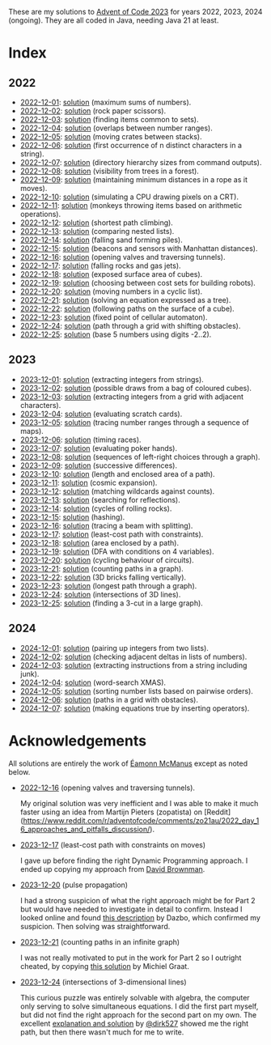 These are my solutions to [Advent of Code 2023](https://adventofcode.com) for
years 2022, 2023, 2024 (ongoing). They are all coded in Java, needing Java 21 at least.

# Index

## 2022

* [2022-12-01](https://adventofcode.com/2022/day/1): [solution](src/advent2022/Puzzle1.java) (maximum sums of numbers).
* [2022-12-02](https://adventofcode.com/2022/day/2): [solution](src/advent2022/Puzzle2.java) (rock paper scissors).
* [2022-12-03](https://adventofcode.com/2022/day/3): [solution](src/advent2022/Puzzle3.java) (finding items common to sets).
* [2022-12-04](https://adventofcode.com/2022/day/4): [solution](src/advent2022/Puzzle4.java) (overlaps between number ranges).
* [2022-12-05](https://adventofcode.com/2022/day/5): [solution](src/advent2022/Puzzle5.java) (moving crates between stacks).
* [2022-12-06](https://adventofcode.com/2022/day/6): [solution](src/advent2022/Puzzle6.java) (first occurrence of n distinct characters in a string).
* [2022-12-07](https://adventofcode.com/2022/day/7): [solution](src/advent2022/Puzzle7.java) (directory hierarchy sizes from command outputs).
* [2022-12-08](https://adventofcode.com/2022/day/8): [solution](src/advent2022/Puzzle8.java) (visibility from trees in a forest).
* [2022-12-09](https://adventofcode.com/2022/day/9): [solution](src/advent2022/Puzzle9.java) (maintaining minimum distances in a rope as it moves).
* [2022-12-10](https://adventofcode.com/2022/day/10): [solution](src/advent2022/Puzzle10.java) (simulating a CPU drawing pixels on a CRT).
* [2022-12-11](https://adventofcode.com/2022/day/11): [solution](src/advent2022/Puzzle11.java) (monkeys throwing items based on arithmetic operations).
* [2022-12-12](https://adventofcode.com/2022/day/12): [solution](src/advent2022/Puzzle12.java) (shortest path climbing).
* [2022-12-13](https://adventofcode.com/2022/day/13): [solution](src/advent2022/Puzzle13.java) (comparing nested lists).
* [2022-12-14](https://adventofcode.com/2022/day/14): [solution](src/advent2022/Puzzle14.java) (falling sand forming piles).
* [2022-12-15](https://adventofcode.com/2022/day/15): [solution](src/advent2022/Puzzle15.java) (beacons and sensors with Manhattan distances).
* [2022-12-16](https://adventofcode.com/2022/day/16): [solution](src/advent2022/Puzzle16.java) (opening valves and traversing tunnels).
* [2022-12-17](https://adventofcode.com/2022/day/17): [solution](src/advent2022/Puzzle17.java) (falling rocks and gas jets).
* [2022-12-18](https://adventofcode.com/2022/day/18): [solution](src/advent2022/Puzzle18.java) (exposed surface area of cubes).
* [2022-12-19](https://adventofcode.com/2022/day/19): [solution](src/advent2022/Puzzle19.java) (choosing between cost sets for building robots).
* [2022-12-20](https://adventofcode.com/2022/day/20): [solution](src/advent2022/Puzzle20.java) (moving numbers in a cyclic list).
* [2022-12-21](https://adventofcode.com/2022/day/21): [solution](src/advent2022/Puzzle21.java) (solving an equation expressed as a tree).
* [2022-12-22](https://adventofcode.com/2022/day/22): [solution](src/advent2022/Puzzle22.java) (following paths on the surface of a cube).
* [2022-12-23](https://adventofcode.com/2022/day/23): [solution](src/advent2022/Puzzle23.java) (fixed point of cellular automaton).
* [2022-12-24](https://adventofcode.com/2022/day/24): [solution](src/advent2022/Puzzle24.java) (path through a grid with shifting obstacles).
* [2022-12-25](https://adventofcode.com/2022/day/25): [solution](src/advent2022/Puzzle25.java) (base 5 numbers using digits -2..2).

## 2023

* [2023-12-01](https://adventofcode.com/2023/day/1): [solution](src/advent2023/Puzzle1.java) (extracting integers from strings).
* [2023-12-02](https://adventofcode.com/2023/day/2): [solution](src/advent2023/Puzzle2.java) (possible draws from a bag of coloured cubes).
* [2023-12-03](https://adventofcode.com/2023/day/3): [solution](src/advent2023/Puzzle3.java) (extracting integers from a grid with adjacent characters).
* [2023-12-04](https://adventofcode.com/2023/day/4): [solution](src/advent2023/Puzzle4.java) (evaluating scratch cards).
* [2023-12-05](https://adventofcode.com/2023/day/5): [solution](src/advent2023/Puzzle5.java) (tracing number ranges through a sequence of maps).
* [2023-12-06](https://adventofcode.com/2023/day/6): [solution](src/advent2023/Puzzle6.java) (timing races).
* [2023-12-07](https://adventofcode.com/2023/day/7): [solution](src/advent2023/Puzzle7.java) (evaluating poker hands).
* [2023-12-08](https://adventofcode.com/2023/day/8): [solution](src/advent2023/Puzzle8.java) (sequences of left-right choices through a graph).
* [2023-12-09](https://adventofcode.com/2023/day/9): [solution](src/advent2023/Puzzle9.java) (successive differences).
* [2023-12-10](https://adventofcode.com/2023/day/10): [solution](src/advent2023/Puzzle10.java) (length and enclosed area of a path).
* [2023-12-11](https://adventofcode.com/2023/day/11): [solution](src/advent2023/Puzzle11.java) (cosmic expansion).
* [2023-12-12](https://adventofcode.com/2023/day/12): [solution](src/advent2023/Puzzle12.java) (matching wildcards against counts).
* [2023-12-13](https://adventofcode.com/2023/day/13): [solution](src/advent2023/Puzzle13.java) (searching for reflections).
* [2023-12-14](https://adventofcode.com/2023/day/14): [solution](src/advent2023/Puzzle14.java) (cycles of rolling rocks).
* [2023-12-15](https://adventofcode.com/2023/day/15): [solution](src/advent2023/Puzzle15.java) (hashing).
* [2023-12-16](https://adventofcode.com/2023/day/16): [solution](src/advent2023/Puzzle16.java) (tracing a beam with splitting).
* [2023-12-17](https://adventofcode.com/2023/day/17): [solution](src/advent2023/Puzzle17.java) (least-cost path with constraints).
* [2023-12-18](https://adventofcode.com/2023/day/18): [solution](src/advent2023/Puzzle18.java) (area enclosed by a path).
* [2023-12-19](https://adventofcode.com/2023/day/19): [solution](src/advent2023/Puzzle19.java) (DFA with conditions on 4 variables).
* [2023-12-20](https://adventofcode.com/2023/day/20): [solution](src/advent2023/Puzzle20.java) (cycling behaviour of circuits).
* [2023-12-21](https://adventofcode.com/2023/day/21): [solution](src/advent2023/Puzzle21.java) (counting paths in a graph).
* [2023-12-22](https://adventofcode.com/2023/day/22): [solution](src/advent2023/Puzzle22.java) (3D bricks falling vertically).
* [2023-12-23](https://adventofcode.com/2023/day/23): [solution](src/advent2023/Puzzle23.java) (longest path through a graph).
* [2023-12-24](https://adventofcode.com/2023/day/24): [solution](src/advent2023/Puzzle24.java) (intersections of 3D lines).
* [2023-12-25](https://adventofcode.com/2023/day/25): [solution](src/advent2023/Puzzle25.java) (finding a 3-cut in a large graph).

## 2024

* [2024-12-01](https://adventofcode.com/2024/day/1): [solution](src/advent2024/Puzzle1.java) (pairing up integers from two lists).
* [2024-12-02](https://adventofcode.com/2024/day/2): [solution](src/advent2024/Puzzle2.java) (checking adjacent deltas in lists of numbers).
* [2024-12-03](https://adventofcode.com/2024/day/3): [solution](src/advent2024/Puzzle3.java) (extracting instructions from a string including junk).
* [2024-12-04](https://adventofcode.com/2024/day/4): [solution](src/advent2024/Puzzle4.java) (word-search XMAS).
* [2024-12-05](https://adventofcode.com/2024/day/5): [solution](src/advent2024/Puzzle5.java) (sorting number lists based on pairwise orders).
* [2024-12-06](https://adventofcode.com/2024/day/6): [solution](src/advent2024/Puzzle6.java) (paths in a grid with obstacles).
* [2024-12-07](https://adventofcode.com/2024/day/7): [solution](src/advent2024/Puzzle7.java) (making equations true by inserting operators).

# Acknowledgements

All solutions are entirely the work of
[Éamonn McManus](https://github.com/eamonnmcmanus) except as noted below.

* [2022-12-16](https://adventofcode.com/2022/day/16) (opening valves and traversing tunnels).

  My original solution was very inefficient and I was able to make it much faster
  using an idea from Martijn Pieters (zopatista) on [Reddit]
  (https://www.reddit.com/r/adventofcode/comments/zo21au/2022_day_16_approaches_and_pitfalls_discussion/).

* [2023-12-17](https://adventofcode.com/2023/day/17) (least-cost path with constraints on moves)

  I gave up before finding the right Dynamic Programming approach. I ended up
  copying my approach from
  [David Brownman](https://advent-of-code.xavd.id/writeups/2023/day/17/).

* [2023-12-20](https://adventofcode.com/2023/day/20) (pulse propagation)

  I had a strong suspicion of what the right approach might be for Part 2 but
  would have needed to investigate in detail to confirm. Instead I looked online
  and found
  [this description](https://colab.sandbox.google.com/github/derailed-dash/Advent-of-Code/blob/master/src/AoC_2023/Dazbo%27s_Advent_of_Code_2023.ipynb#scrollTo=EFS4IeuPndFb)
  by Dazbo, which confirmed my suspicion. Then solving was straightforward.

* [2023-12-21](https://adventofcode.com/2023/day/21) (counting paths in an infinite graph)

  I was not really motivated to put in the work for Part 2 so I outright cheated, by copying
  [this solution](https://github.com/ash42/adventofcode/tree/main/adventofcode2023/src/nl/michielgraat/adventofcode2023/day21)
  by Michiel Graat.

* [2023-12-24](https://adventofcode.com/2023/day/21) (intersections of 3-dimensional lines)

  This curious puzzle was entirely solvable with algebra, the computer only
  serving to solve simultaneous equations. I did the first part myself, but did
  not find the right approach for the second part on my own. The excellent
  [explanation and solution](https://github.com/dirk527/aoc2021/blob/main/src/aoc2023/Day24.java)
  by [@dirk527](https://github.com/dirk527) showed me the right path, but then
  there wasn't much for me to write.
